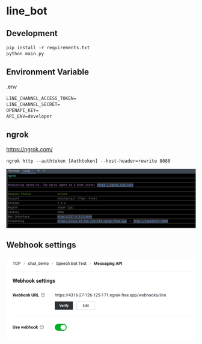 # line_bot

## Development

```
pip install -r requirements.txt
python main.py
```

## Environment Variable

.env
```
LINE_CHANNEL_ACCESS_TOKEN=
LINE_CHANNEL_SECRET=
OPENAPI_KEY=
API_ENV=developer
```

## ngrok
https://ngrok.com/

```
ngrok http --authtoken [Authtoken] --host-header=rewrite 8080
```

![ngrok](/image/ngrok.png)


## Webhook settings

![Webhook settings](/image/webhook%20setting.png)
